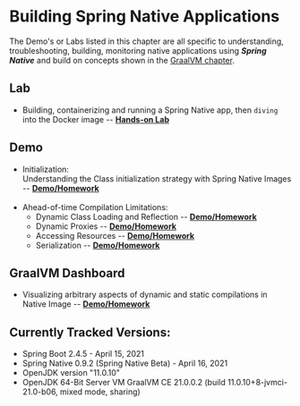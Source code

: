 # Building Spring Native Applications

The Demo's or Labs listed in this chapter are all specific to understanding, troubleshooting, building, monitoring
native applications using _**Spring Native**_ and build on concepts shown in the [GraalVM chapter](../graalvm/README.md).

## Lab

* Building, containerizing and running a Spring Native app, then `diving` into the Docker image -- **[Hands-on Lab](spring-native-app/README.md)**

## Demo

* Initialization: <br>Understanding the Class initialization strategy with Spring Native Images -- **[Demo/Homework](class-initialization/README.md)**
<br><br>  
* Ahead-of-time Compilation Limitations:
    * Dynamic Class Loading and Reflection -- **[Demo/Homework](reflection/README.md)**
    * Dynamic Proxies -- **[Demo/Homework](dynamic-proxy/README.md)**
    * Accessing Resources -- **[Demo/Homework](accessing-resources/README.md)**
    * Serialization -- **[Demo/Homework](serialization/README.md)**
      
## GraalVM Dashboard 
* Visualizing arbitrary aspects of dynamic and static compilations in Native Image -- **[Demo/Homework](dashboard/README.md)**

## Currently Tracked Versions:
* Spring Boot 2.4.5 - April 15, 2021
* Spring Native 0.9.2 (Spring Native Beta) - April 16, 2021
* OpenJDK version "11.0.10"
* OpenJDK 64-Bit Server VM GraalVM CE 21.0.0.2 (build 11.0.10+8-jvmci-21.0-b06, mixed mode, sharing)